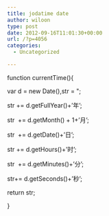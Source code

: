 ```yaml
---
title: jodatime date
author: wiloon
type: post
date: 2012-09-16T11:01:30+00:00
url: /?p=4056
categories:
  - Uncategorized

---
```

function currentTime(){
  
var d = new Date(),str = ";
  
str += d.getFullYear()+&#8217;年&#8217;;
  
str  += d.getMonth() + 1+&#8217;月&#8217;;
  
str  += d.getDate()+&#8217;日&#8217;;
  
str += d.getHours()+&#8217;时&#8217;;
  
str  += d.getMinutes()+&#8217;分&#8217;;
  
str+= d.getSeconds()+&#8217;秒&#8217;;
  
return str;
  
}